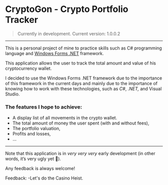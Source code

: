 ﻿# CryptoGon - Crypto Portfolio Tracker
>Currently in development.
>Current version: 1.0.0.2
---
This is a personal project of mine to practice skills such as C# programming language and [Windows Forms .NET](https://learn.microsoft.com/en-us/dotnet/desktop/winforms) framework.

This application allows the user to track the total amount and value of his cryptocurrency wallet.

I decided to use the Windows Forms .NET framework due to the importance of this framework in the current days and mainly due to the importance of knowing how to work with these technologies, such as _C#_, _.NET,_ and Visual Studio.

### The features I hope to achieve:

-   A display list of all movements in the crypto wallet.
-   The total amount of money the user spent (with and without fees),
-   The portfolio valuation,
-   Profits and losses,
-   …
---
Note that this application is in *very very very* early development (in other words, it’s very ugly yet 😬).

Any feedback is always welcome!

Feedback:
  -Let's do the Casino Heist.
